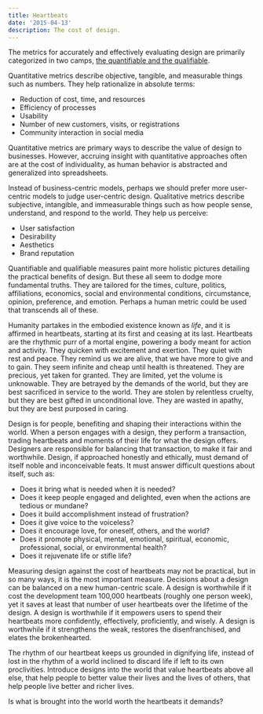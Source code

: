 ```yaml
---
title: Heartbeats
date: '2015-04-13'
description: The cost of design.
---
```


The metrics for accurately and effectively evaluating design are primarily categorized in two camps, [the quantifiable and the qualifiable](http://www.howdesign.com/parse/measure-design/ '"Measure Design" by Terry Lee Stone, published December 6, 2012').

Quantitative metrics describe objective, tangible, and measurable things such as numbers. They help rationalize in absolute terms:

- Reduction of cost, time, and resources
- Efficiency of processes
- Usability
- Number of new customers, visits, or registrations
- Community interaction in social media

Quantitative metrics are primary ways to describe the value of design to businesses. However, accruing insight with quantitative approaches often are at the cost of individuality, as human behavior is abstracted and generalized into spreadsheets.

Instead of business-centric models, perhaps we should prefer more user-centric models to judge user-centric design. Qualitative metrics describe subjective, intangible, and immeasurable things such as how people sense, understand, and respond to the world. They help us perceive:

- User satisfaction
- Desirability
- Aesthetics
- Brand reputation

Quantifiable and qualifiable measures paint more holistic pictures detailing the practical benefits of design. But these all seem to dodge more fundamental truths. They are tailored for the times, culture, politics, affiliations, economics, social and environmental conditions, circumstance, opinion, preference, and emotion. Perhaps a human metric could be used that transcends all of these.

Humanity partakes in the embodied existence known as *life*, and it is affirmed in heartbeats, starting at its first and ceasing at its last. Heartbeats are the rhythmic purr of a mortal engine, powering a body meant for action and activity. They quicken with excitement and exertion. They quiet with rest and peace. They remind us we are alive, that we have more to give and to gain. They seem infinite and cheap until health is threatened. They are precious, yet taken for granted. They are limited, yet the volume is unknowable. They are betrayed by the demands of the world, but they are best sacrificed in service to the world. They are stolen by relentless cruelty, but they are best gifted in unconditional love. They are wasted in apathy, but they are best purposed in caring.

Design is for people, benefiting and shaping their interactions within the world. When a person engages with a design, they perform a transaction, trading heartbeats and moments of their life for what the design offers. Designers are responsible for balancing that transaction, to make it fair and worthwhile. Design, if approached honestly and ethically, must demand of itself noble and  inconceivable feats. It must answer difficult questions about itself, such as:

- Does it bring what is needed when it is needed?
- Does it keep people engaged and delighted, even when the actions are tedious or mundane?
- Does it build accomplishment instead of frustration?
- Does it give voice to the voiceless?
- Does it encourage love, for oneself, others, and the world?
- Does it promote physical, mental, emotional, spiritual, economic, professional, social, or environmental health?
- Does it rejuvenate life or stifle life?

Measuring design against the cost of heartbeats may not be practical, but in so many ways, it is the most important measure. Decisions about a design can be balanced on a new human-centric scale. A design is worthwhile if it cost the development team 100,000 heartbeats (roughly one person week), yet it saves at least that number of user heartbeats over the lifetime of the design. A design is worthwhile if it empowers users to spend their heartbeats more confidently, effectively, proficiently, and wisely. A design is worthwhile if it strengthens the weak, restores the disenfranchised, and elates the brokenhearted.

The rhythm of our heartbeat keeps us grounded in dignifying life, instead of lost in the rhythm of a world inclined to discard life if left to its own proclivities. Introduce designs into the world that value heartbeats above all else, that help people to better value their lives and the lives of others, that help people live better and richer lives.

Is what is brought into the world worth the heartbeats it demands?

